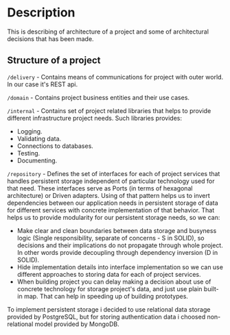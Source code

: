 # Description

This is describing of architecture of a project and some of architectural decisions that has been made.

## Structure of a project

```/delivery``` - Contains means of communications for project with outer world. In our case it's REST api.

```/domain``` - Contains project business entities and their use cases.

```/internal``` - Contains set of project related libraries that helps to provide different infrastructure project needs. Such libraries provides:

- Logging.
- Validating data.
- Connections to databases.
- Testing.
- Documenting.

```/repository``` - Defines the set of interfaces for each of project services that handles persistent storage independent of particular technology used for that need. These interfaces serve as Ports (in terms of hexagonal architecture) or Driven adapters.
Using of that pattern helps us to invert dependencies between our application needs in persistent storage of data for different services with concrete implementation of that behavior. That helps us to provide modularity for our persistent storage needs, so we can:

- Make clear and clean boundaries between data storage and busyness logic (Single responsibility, separate of concerns - S in SOLID), so decisions and their implications do not propagate through whole project. In other words provide decoupling through dependency inversion (D in SOLID).
- Hide implementation details into interface implementation so we can use different approaches to storing data for each of project services.
- When building project you can delay making a decision about use of concrete technology for storage project's data, and just use plain built-in map. That can help in speeding up of building prototypes.

To implement persistent storage i decided to use relational data storage provided by PostgreSQL, but for storing authentication data i choosed non-relational model provided by MongoDB.
